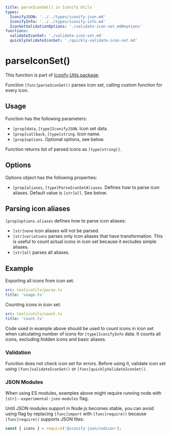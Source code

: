 ```yaml
title: parseIconSet() in Iconify Utils
types:
  IconifyJSON: '../../types/iconify-json.md'
  IconifyInfo: '../../types/iconify-info.md'
  IconSetValidationOptions: './validate-icon-set.md#options'
functions:
  validateIconSet: './validate-icon-set.md'
  quicklyValidateIconSet: './quickly-validate-icon-set.md'
```

# parseIconSet()

This function is part of [Iconify Utils package](./index.md).

Function `[func]parseIconSet()` parses icon set, calling custom function for every icon.

## Usage

Function has the following parameters:

- `[prop]data`, `[type]IconifyJSON`. Icon set data.
- `[prop]callback`, `[type]string`. Icon name.
- `[prop]options`. Optional options, see below.

Function returns list of parsed icons as `[type]string[]`.

## Options

Options object has the following properties:

- `[prop]aliases`, `[type]ParseIconSetAliases`. Defines how to parse icon aliases. Default value is `[str]all`. See below.

## Parsing icon aliases

`[prop]options.aliases` defines how to parse icon aliases:

- `[str]none` icon aliases will not be parsed.
- `[str]variations` parses only icon aliases that have transformation. This is useful to count actual icons in icon set because it excludes simple aliases.
- `[str]all` parses all aliases.

## Example

Exporting all icons from icon set:

```yaml
src: tools/utils/parse.ts
title: 'usage.ts'
```

Counting icons in icon set:

```yaml
src: tools/utils/count.ts
title: 'count.ts'
```

Code used in example above should be used to count icons in icon set when calculating number of icons for `[type]IconifyInfo` data. It counts all icons, excluding hidden icons and basic aliases.

### Validation

Function does not check icon set for errors. Before using it, validate icon set using `[func]validateIconSet()` or `[func]quicklyValidateIconSet()`.

### JSON Modules

When using ES modules, examples above might require running node with `[str]--experimental-json-modules` flag.

Until JSON modules support in Node.js becomes stable, you can avoid using flag by replacing `[func]import` with `[func]require()` because `[func]require()` supports JSON files:

```js
const { icons } = require('@iconify-json/codicon');
```
